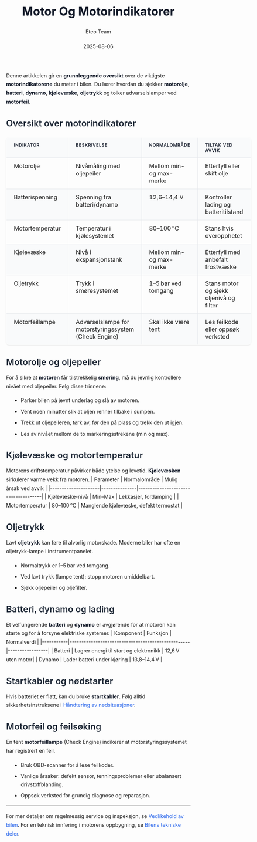 ﻿---
title: "Motor Og Motorindikatorer"
date: 2025-08-06
draft: false
author: "Eteo Team"
description: "Guide to Motor Og Motorindikatorer for Norwegian driving theory exam."
categories: ["Driving Theory"]
tags: ["driving", "theory", "safety"]
featured_image: "/blogs/teori/motor-og-motorindikatorer/motor-og-motorindikatorer-image.svg"
---
<style>
/* Base text styling */
.article-content {
  font-family: 'Inter', -apple-system, BlinkMacSystemFont, 'Segoe UI', Roboto, Oxygen, Ubuntu, Cantarell, 'Open Sans', 'Helvetica Neue', sans-serif;
  line-height: 1.6;
  color: #1f2937;
  font-size: 16px;
}
/* Headers */
h1 {
  font-size: 2rem;
  font-weight: 700;
  margin: 2rem 0 1.5rem;
  color: #111827;
}
h2 {
  font-size: 1.5rem;
  font-weight: 600;
  margin: 2rem 0 1rem;
  color: #1f2937;
}
h3 {
  font-size: 1.25rem;
  font-weight: 600;
  margin: 1.5rem 0 0.75rem;
  color: #374151;
}
/* Paragraphs */
p {
  margin: 1rem 0;
  line-height: 1.7;
}
/* Lists */
ul, ol {
  margin: 1rem 0 1rem 1.5rem;
  padding-left: 1rem;
}
li {
  margin-bottom: 0.5rem;
  line-height: 1.6;
}
/* Bold and emphasis text */
strong, b {
  font-weight: 700 !important;
  color: #111827;
}
em, i {
  font-style: italic;
  color: #374151;
}
strong em, b i, em strong, i b {
  font-weight: 700 !important;
  font-style: italic;
  color: #111827;
}
/* Links */
a {
  color: #2563eb;
  text-decoration: none;
  transition: color 0.2s ease;
}
a:hover {
  color: #1d4ed8;
  text-decoration: underline;
}
/* Code blocks */
pre, code {
  font-family: 'SFMono-Regular', Consolas, 'Liberation Mono', Menlo, monospace;
  background-color: #f3f4f6;
  border-radius: 0.375rem;
  font-size: 0.875em;
}
pre {
  padding: 1rem;
  overflow-x: auto;
  margin: 1rem 0;
}
code {
  padding: 0.2em 0.4em;
}
/* Blockquotes */
blockquote {
  border-left: 4px solid #e5e7eb;
  margin: 1.5rem 0;
  padding: 0.75rem 1rem 0.75rem 1.5rem;
  background-color: #f9fafb;
  color: #4b5563;
  font-style: italic;
}
/* Tables */
table {
  margin: 1.5rem auto !important;
  border-collapse: collapse !important;
  width: 100% !important;
  max-width: 100%;
  box-shadow: 0 1px 3px rgba(0,0,0,0.1) !important;
  border-radius: 0.5rem !important;
  overflow: hidden !important;
  border: 1px solid #e5e7eb !important;
  display: table !important;
}
th, td {
  padding: 0.75rem 1.25rem !important;
  text-align: left !important;
  border: 1px solid #e5e7eb !important;
  vertical-align: top;
}
th {
  background-color: #f9fafb !important;
  font-weight: 600 !important;
  color: #111827 !important;
  text-transform: uppercase !important;
  font-size: 0.75rem !important;
  letter-spacing: 0.05em !important;
}
tr:nth-child(even) {
  background-color: #f9fafb !important;
}
tr:hover {
  background-color: #f3f4f6 !important;
}
/* Responsive adjustments */
@media (max-width: 768px) {
  .article-content {
    font-size: 15px;
  }
  h1 { font-size: 1.75rem; }
  h2 { font-size: 1.375rem; }
  h3 { font-size: 1.125rem; }
  table {
    display: block !important;
    overflow-x: auto !important;
    -webkit-overflow-scrolling: touch;
  }
}
</style>
Denne artikkelen gir en **grunnleggende oversikt** over de viktigste **motorindikatorene** du møter i bilen. Du lærer hvordan du sjekker **motorolje**, **batteri**, **dynamo**, **kjølevæske**, **oljetrykk** og tolker advarselslamper ved **motorfeil**.
## Oversikt over motorindikatorer
| Indikator       | Beskrivelse                                          | Normalområde                | Tiltak ved avvik                               |
|-----------------|------------------------------------------------------|-----------------------------|-----------------------------------------------|
| Motorolje       | Nivåmåling med oljepeiler                            | Mellom min- og max-merke    | Etterfyll eller skift olje                    |
| Batterispenning | Spenning fra batteri/dynamo                          | 12,6–14,4 V                 | Kontroller lading og batteritilstand          |
| Motortemperatur | Temperatur i kjølesystemet                           | 80–100 °C                   | Stans hvis overopphetet                       |
| Kjølevæske      | Nivå i ekspansjonstank                               | Mellom min- og max-merke    | Etterfyll med anbefalt frostvæske             |
| Oljetrykk       | Trykk i smøresystemet                                | 1–5 bar ved tomgang         | Stans motor og sjekk oljenivå og filter       |
| Motorfeillampe  | Advarselslampe for motorstyringssystem (Check Engine)| Skal ikke være tent         | Les feilkode eller oppsøk verksted            |
## Motorolje og oljepeiler
For å sikre at **motoren** får tilstrekkelig **smøring**, må du jevnlig kontrollere nivået med oljepeiler. Følg disse trinnene:
* Parker bilen på jevnt underlag og slå av motoren.
* Vent noen minutter slik at oljen renner tilbake i sumpen.
* Trekk ut oljepeileren, tørk av, før den på plass og trekk den ut igjen.
* Les av nivået mellom de to markeringsstrekene (min og max).
## Kjølevæske og motortemperatur
Motorens driftstemperatur påvirker både ytelse og levetid. **Kjølevæsken** sirkulerer varme vekk fra motoren.
| Parameter           | Normalområde  | Mulig årsak ved avvik               |
|---------------------|---------------|-------------------------------------|
| Kjølevæske-nivå     | Min–Max       | Lekkasjer, fordamping                |
| Motortemperatur     | 80–100 °C     | Manglende kjølevæske, defekt termostat |
## Oljetrykk
Lavt **oljetrykk** kan føre til alvorlig motorskade. Moderne biler har ofte en oljetrykk-lampe i instrumentpanelet.
* Normaltrykk er 1–5 bar ved tomgang.
* Ved lavt trykk (lampe tent): stopp motoren umiddelbart.
* Sjekk oljepeiler og oljefilter.
## Batteri, dynamo og lading
Et velfungerende **batteri** og **dynamo** er avgjørende for at motoren kan starte og for å forsyne elektriske systemer.
| Komponent | Funksjon                                         | Normalverdi     |
|-----------|---------------------------------------------------|-----------------|
| Batteri   | Lagrer energi til start og elektronikk            | 12,6 V uten motor|
| Dynamo    | Lader batteri under kjøring                      | 13,8–14,4 V     |
## Startkabler og nødstarter
Hvis batteriet er flatt, kan du bruke **startkabler**. Følg alltid sikkerhetsinstruksene i [Håndtering av nødsituasjoner](/blogs/teori/handtering-av-nodsituasjoner "Håndtering av nødsituasjoner - Motorhavari, punktering og andre tekniske problemer").
## Motorfeil og feilsøking
En tent **motorfeillampe** (Check Engine) indikerer at motorstyringssystemet har registrert en feil.
* Bruk OBD-scanner for å lese feilkoder.
* Vanlige årsaker: defekt sensor, tenningsproblemer eller ubalansert drivstoffblanding.
* Oppsøk verksted for grundig diagnose og reparasjon.
---
For mer detaljer om regelmessig service og inspeksjon, se [Vedlikehold av bilen](/blogs/teori/vedlikehold-av-bilen "Vedlikehold av bilen - Guide til regelmessig service og inspeksjon").
For en teknisk innføring i motorens oppbygning, se [Bilens tekniske deler](/blogs/teori/bilens-tekniske-deler "Bilens tekniske deler - Oversikt over bilens komponenter og systemer").